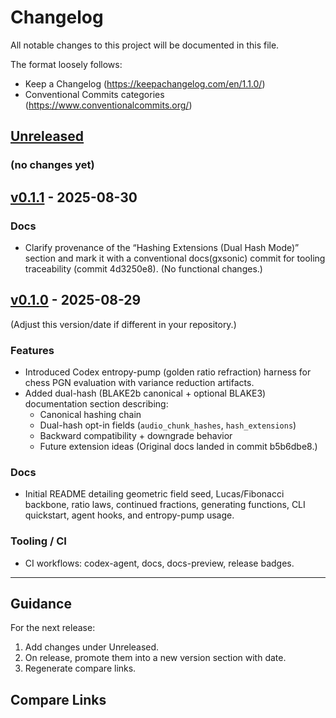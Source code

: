 # Changelog

All notable changes to this project will be documented in this file.

The format loosely follows:
- Keep a Changelog (https://keepachangelog.com/en/1.1.0/)
- Conventional Commits categories (https://www.conventionalcommits.org/)

## [Unreleased]

### (no changes yet)

## [v0.1.1] - 2025-08-30

### Docs
- Clarify provenance of the “Hashing Extensions (Dual Hash Mode)” section and mark it with a conventional docs(gxsonic) commit for tooling traceability (commit 4d3250e8). (No functional changes.)

## [v0.1.0] - 2025-08-29
(Adjust this version/date if different in your repository.)

### Features
- Introduced Codex entropy-pump (golden ratio refraction) harness for chess PGN evaluation with variance reduction artifacts.
- Added dual-hash (BLAKE2b canonical + optional BLAKE3) documentation section describing:
  - Canonical hashing chain
  - Dual-hash opt-in fields (`audio_chunk_hashes`, `hash_extensions`)
  - Backward compatibility + downgrade behavior
  - Future extension ideas
  (Original docs landed in commit b5b6dbe8.)

### Docs
- Initial README detailing geometric field seed, Lucas/Fibonacci backbone, ratio laws, continued fractions, generating functions, CLI quickstart, agent hooks, and entropy-pump usage.

### Tooling / CI
- CI workflows: codex-agent, docs, docs-preview, release badges.

---

## Guidance

For the next release:
1. Add changes under Unreleased.
2. On release, promote them into a new version section with date.
3. Regenerate compare links.

## Compare Links
[Unreleased]: https://github.com/wizardaax/recursive-field-math-pro/compare/v0.1.1...HEAD
[v0.1.1]: https://github.com/wizardaax/recursive-field-math-pro/compare/v0.1.0...v0.1.1
[v0.1.0]: https://github.com/wizardaax/recursive-field-math-pro/releases/tag/v0.1.0
